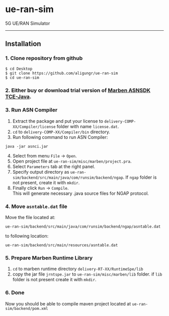 # ue-ran-sim
5G UE/RAN Simulator 

---

## Installation

### 1. Clone repository from github

```
$ cd Desktop
$ git clone https://github.com/aligungr/ue-ran-sim
$ cd ue-ran-sim
```

### 2. Either buy or download trial version of [Marben ASNSDK TCE-Java](https://www.marben-products.com/freetrial-download-asnsdk/?project=asnsdk).

### 3. Run ASN Compiler
1. Extract the package and put your license to `delivery-COMP-XX/Compiler/license` folder with name `license.dat`.
2. `cd` to `delivery-COMP-XX/Compiler/bin` directory.
3. Run following command to run ASN Compiler:
```
java -jar asnci.jar
```
4. Select from menu `File` -> `Open`.
5. Open project file at `ue-ran-sim/misc/marben/project.pra`.
6. Select `Parameters` tab at the right panel.
7. Specify output directory as `ue-ran-sim/backend/src/main/java/com/runsim/backend/ngap`. If `ngap` folder is not present, create it with `mkdir`.
8. Finally click `Run` -> `Compile`.  
This will generate necessary .java source files for NGAP protocol.

### 4. Move `asntable.dat` file
Move the file located at:
```
ue-ran-sim/backend/src/main/java/com/runsim/backend/ngap/asntable.dat
```
to following location:
```
ue-ran-sim/backend/src/main/resources/asntable.dat
```

### 5. Prepare Marben Runtime Library
1. `cd` to marben runtime directory `delivery-RT-XX/RuntimeSpe/lib`
2. copy the jar file `jrntspe.jar` to `ue-ran-sim/misc/marben/lib` folder. if `lib` folder is not present create it with `mkdir`.

### 6. Done
Now you should be able to compile maven project located at `ue-ran-sim/backend/pom.xml`